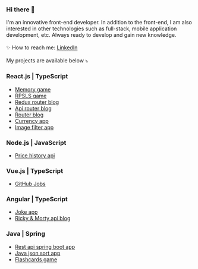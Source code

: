 ### Hi there 👋

I'm an innovative front-end developer. In addition to the front-end, I am also interested in other technologies such as full-stack, mobile application development, etc. Always ready to develop and gain new knowledge.<br><br>
✨ How to reach me: [LinkedIn](https://www.linkedin.com/in/artyom-nagornyih/)<br><br>
My projects are available below ⤵️
      
### React.js | TypeScript
- [Memory game](https://github.com/artyom-n/memory-game)
- [RPSLS game](https://github.com/artyom-n/rock-paper)
- [Redux router blog](https://github.com/artyom-n/redux-blog)
- [Api router blog](https://github.com/artyom-n/api-blog)
- [Router blog](https://github.com/artyom-n/router-blog)   
- [Currency app](https://github.com/artyom-n/currency-app)
- [Image filter app](https://github.com/artyom-n/image-app)  

### Node.js | JavaScript
- [Price history api](https://github.com/artyom-n/coindesk)
            
### Vue.js | TypeScript
- [GitHub Jobs](https://github.com/artyom-n/dev-challenges)       

### Angular | TypeScript
- [Joke app](https://github.com/artyom-n/joke-app)
- [Ricky & Morty api blog](https://github.com/artyom-n/ricky-morty)
      
### Java | Spring
- [Rest api spring boot app](https://github.com/artyom-n/rest-spring-boot)
- [Java json sort app](https://github.com/artyom-n/java-json-sort)
- [Flashcards game](https://github.com/artyom-n/flashcards-in-java)
